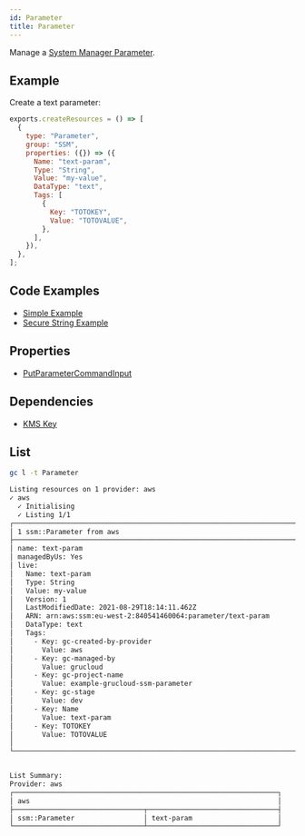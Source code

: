 ```yaml
---
id: Parameter
title: Parameter
---
```


Manage a [System Manager Parameter](https://console.aws.amazon.com/systems-manager/parameters/).

## Example

Create a text parameter:

```js
exports.createResources = () => [
  {
    type: "Parameter",
    group: "SSM",
    properties: ({}) => ({
      Name: "text-param",
      Type: "String",
      Value: "my-value",
      DataType: "text",
      Tags: [
        {
          Key: "TOTOKEY",
          Value: "TOTOVALUE",
        },
      ],
    }),
  },
];
```

## Code Examples

- [Simple Example](https://github.com/grucloud/grucloud/blob/main/examples/aws/SSM/ssm-param)
- [Secure String Example](https://github.com/grucloud/grucloud/blob/main/examples/aws/SSM/ssm-param-secure-string)

## Properties

- [PutParameterCommandInput](https://docs.aws.amazon.com/AWSJavaScriptSDK/v3/latest/clients/client-ssm/interfaces/putparametercommandinput.html)

## Dependencies

- [KMS Key](../KMS/Key.md)

## List

```sh
gc l -t Parameter
```

```txt
Listing resources on 1 provider: aws
✓ aws
  ✓ Initialising
  ✓ Listing 1/1
┌──────────────────────────────────────────────────────────────────────┐
│ 1 ssm::Parameter from aws                                            │
├──────────────────────────────────────────────────────────────────────┤
│ name: text-param                                                     │
│ managedByUs: Yes                                                     │
│ live:                                                                │
│   Name: text-param                                                   │
│   Type: String                                                       │
│   Value: my-value                                                    │
│   Version: 1                                                         │
│   LastModifiedDate: 2021-08-29T18:14:11.462Z                         │
│   ARN: arn:aws:ssm:eu-west-2:840541460064:parameter/text-param       │
│   DataType: text                                                     │
│   Tags:                                                              │
│     - Key: gc-created-by-provider                                    │
│       Value: aws                                                     │
│     - Key: gc-managed-by                                             │
│       Value: grucloud                                                │
│     - Key: gc-project-name                                           │
│       Value: example-grucloud-ssm-parameter                          │
│     - Key: gc-stage                                                  │
│       Value: dev                                                     │
│     - Key: Name                                                      │
│       Value: text-param                                              │
│     - Key: TOTOKEY                                                   │
│       Value: TOTOVALUE                                               │
│                                                                      │
└──────────────────────────────────────────────────────────────────────┘


List Summary:
Provider: aws
┌─────────────────────────────────────────────────────────────────┐
│ aws                                                             │
├────────────────────────────────┬────────────────────────────────┤
│ ssm::Parameter                 │ text-param                     │
└────────────────────────────────┴────────────────────────────────┘
```
